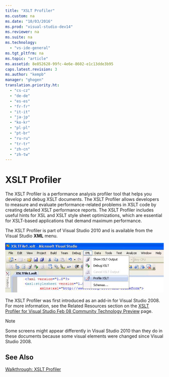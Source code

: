 ```yaml
---
title: "XSLT Profiler"
ms.custom: na
ms.date: "10/03/2016"
ms.prod: "visual-studio-dev14"
ms.reviewer: na
ms.suite: na
ms.technology: 
  - "vs-ide-general"
ms.tgt_pltfrm: na
ms.topic: "article"
ms.assetid: 8e852628-99fc-4e6e-8602-e1c13dde3b95
caps.latest.revision: 3
ms.author: "kempb"
manager: "ghogen"
translation.priority.ht: 
  - "cs-cz"
  - "de-de"
  - "es-es"
  - "fr-fr"
  - "it-it"
  - "ja-jp"
  - "ko-kr"
  - "pl-pl"
  - "pt-br"
  - "ru-ru"
  - "tr-tr"
  - "zh-cn"
  - "zh-tw"
---
```

# XSLT Profiler
The XSLT Profiler is a performance analysis profiler tool that helps you develop and debug XSLT documents. The XSLT Profiler allows developers to measure and evaluate performance-related problems in XSLT code by creating detailed XSLT performance reports. The XSLT Profiler includes useful hints for XSL and XSLT style sheet optimizations, which are essential for XSLT-based applications that demand maximum performance.  
  
 The XSLT Profiler is part of Visual Studio 2010 and is available from the Visual Studio **XML** menu.  
  
 ![XSLT Profiler](../reference/media/xsltprofilermenu.gif "XSLTProfilerMenu")  
  
 The XSLT Profiler was first introduced as an add-in for Visual Studio 2008. For more information, see the Related Resources section on the [XSLT Profiler for Visual Studio Feb 08 Community Technology Preview](http://go.microsoft.com/fwlink/?LinkId=142987) page.  
  
> [!NOTE]
>  Some screens might appear differently in Visual Studio 2010 than they do in these documents because some visual elements were changed since Visual Studio 2008.  
  
## See Also  
 [Walkthrough: XSLT Profiler](../reference/walkthrough--xslt-profiler.md)